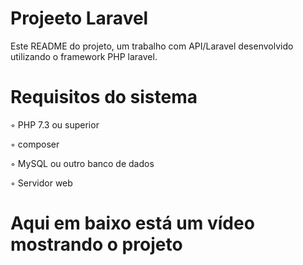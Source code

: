 # Projeeto Laravel
Este README do projeto, um trabalho com API/Laravel desenvolvido utilizando o framework PHP laravel.

# Requisitos do sistema 
◦ PHP 7.3 ou superior

◦ composer

◦ MySQL ou outro banco de dados	
	
◦ Servidor web

# Aqui em baixo está um vídeo mostrando o projeto

